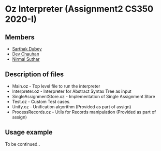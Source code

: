 # Oz Interpreter (Assignment2 CS350 2020-I)

## Members

- [Sarthak Dubey](https://github.com/srthkdb)
- [Dev Chauhan](https://github.com/dev-chauhan)
- [Nirmal Suthar](https://github.com/nirmal-suthar)

## Description of files

- Main.oz - Top level file to run the interpreter
- Interpreter.oz - Interpreter for Abstract Syntax Tree as input
- SingleAssignmentStore.oz - Implementation of Single Assignment Store
- Test.oz - Custom Test cases.
- Unify.oz - Unification algorithm (Provided as part of assign)
- ProcessRecords.oz - Utils for Records manipulation (Provided as part of assign)

## Usage example

To be continued..